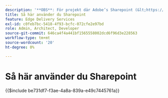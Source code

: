 ```yaml
---
description: '**OBS**: För projekt där Adobe’s Sharepoint (&lt;https://adobe.sharepoint.com&gt;) används, fortsätt här.'
title: Så här använder du Sharepoint
feature: Edge Delivery Services
exl-id: c0feb7bc-5418-4f93-bcfc-072cfe2e97bd
role: Admin, Architect, Developer
source-git-commit: 646ca4f4a441bf1565558002dcd6f96d3e228563
workflow-type: tm+mt
source-wordcount: '20'
ht-degree: 0%

---
```


# Så här använder du Sharepoint

{{$include be731df7-f3ae-4a8a-839a-e49c7445761a}}

